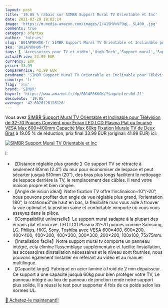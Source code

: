 ```yaml
---
layout: post
title: '19.05 % rabais sur SIMBR Support Mural TV Orientable et Inc'
date: 2021-03-29 18:02:14
image: 'https://m.media-amazon.com/images/I/415MVvVF9qL._SL400_.jpg'
comments: true
category: ofertas
author: 'tole.es'
slug: 'B01AP8KHOK-fr SIMBR Support Mural TV Orientable et Inclinable pour...'
sku: 'B01AP8KHOK-fr'
tags: [ 'Accessoires pour TV et vidéo','High-Tech','Support mural','Supports et meubles TV','TV, vidéo et home cinéma','simbr', ]
actualPrice: 33.99 EUR
currency: EUR
price: 33.99
comparePrice: 41.99 EUR
prodname: 'SIMBR Support Mural TV Orientable et Inclinable pour Télévision de 32-70 Pouces Convient pour Écran LED LCD Plasma Plat ou Incurvé VESA Max 600×400mm Capacité Max 60kg Fixation Murale TV de Deux Bras'
country: 'fr'
flag: '🇫🇷'
brand: 'SIMBR'
buyurl: 'https://www.amazon.fr/dp/B01AP8KHOK/?tag=tolees0d-21'
descuento: '19.05'
average: '42.6026126126126'
---
```


Vous avez [SIMBR Support Mural TV Orientable et Inclinable pour Télévision de 32-70 Pouces Convient pour Écran LED LCD Plasma Plat ou Incurvé VESA Max 600×400mm Capacité Max 60kg Fixation Murale TV de Deux Bras](https://www.amazon.fr/dp/B01AP8KHOK/?tag=tolees0d-21)  à  19.05 % de réduction, prix final  33.99 EUR (original: 41.99 EUR) ici:

[![SIMBR Support Mural TV Orientable et Inc](https://m.media-amazon.com/images/I/415MVvVF9qL._SL400_.jpg)](https://www.amazon.fr/dp/B01AP8KHOK/?tag=tolees0d-21)

ℹ️:

- 【Distance réglable plus grande 】Ce support TV se rétracte à seulement 60mm (2.4") du mur pour économiser de lespace et peut sécarter jusquà 510mm (20"), des bras plus longs facilitent le nettoyage de lespace derrière la TV, le remplacement des câbles. Il rend votre maison propre et bien rangée.
- 【Angle de vision idéal】Notre fixation TV offre l’inclinaison+10°/-20°, nous pouvons profiter dun angle de vue réglable plus grand, l’orientation 180°, la rotation±3°de haut en bas, la flexibilité max vous aide à trouver la vue optimal et la position saine et confortable nimporte où vous vous asseyez dans la pièce.
- 【Compatibilité universelle】Le support mural sadapte à la plupart des écrans plat et incurvé  LED LCD Plasma 32-70 pouces comme Samsung, LG, Philips, HKC, Sony, Toshiba avec VESA 600×400, 600×200, 400×400, 400×300, 400×200, 300×300, 200×200, 100x100, 75x75mm.
- 【Installation facile】Notre support mural tv comporte un panneau intégré, cela élimine l’assemblage supplémentaire et facilite linstallation, les accessoires dinstallation nécessaires et le niveau sont fournies, nous pouvons également linstaller en référant au vidéo et au manuel multilingue.
- 【Capacité large】Fabriqué en acier laminé à froid de 2 mm dépaisseur. Ce support a une capacité jusquà 60kg pour bien protéger votre TV, Le panneau intégré au lieu de panneau de jonction rende notre support plus solide, Il a réussi le test pour supporter 4 fois de ce poids selon les normes UL.

[🛒 Achetez-le maintenant!!](https://www.amazon.fr/dp/B01AP8KHOK/?tag=tolees0d-21)
